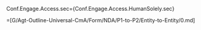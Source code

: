 Conf.Engage.Access.sec={Conf.Engage.Access.HumanSolely.sec}

=[G/Agt-Outline-Universal-CmA/Form/NDA/P1-to-P2/Entity-to-Entity/0.md]